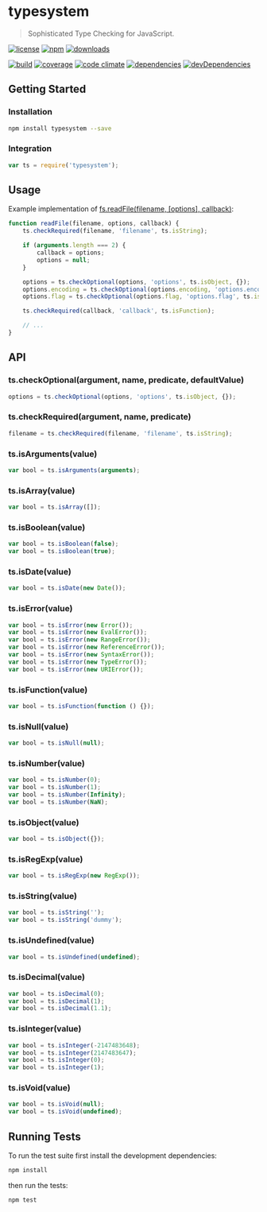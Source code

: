 # typesystem

> Sophisticated Type Checking for JavaScript.

[![license](http://img.shields.io/badge/license-MIT-blue.svg?style=flat)](https://raw.githubusercontent.com/clebert/typesystem/master/LICENSE)
[![npm](http://img.shields.io/npm/v/typesystem.svg?style=flat)](https://www.npmjs.org/package/typesystem)
[![downloads](http://img.shields.io/npm/dm/typesystem.svg?style=flat)](https://www.npmjs.org/package/typesystem)

[![build](http://img.shields.io/travis/clebert/typesystem/master.svg?style=flat)](https://travis-ci.org/clebert/typesystem)
[![coverage](http://img.shields.io/coveralls/clebert/typesystem/master.svg?style=flat)](https://coveralls.io/r/clebert/typesystem)
[![code climate](http://img.shields.io/codeclimate/github/clebert/typesystem.svg?style=flat)](https://codeclimate.com/github/clebert/typesystem)
[![dependencies](http://img.shields.io/david/clebert/typesystem.svg?style=flat)](https://david-dm.org/clebert/typesystem#info=dependencies&view=table)
[![devDependencies](http://img.shields.io/david/dev/clebert/typesystem.svg?style=flat)](https://david-dm.org/clebert/typesystem#info=devDependencies&view=table)

## Getting Started

### Installation

```sh
npm install typesystem --save
```

### Integration

```javascript
var ts = require('typesystem');
```

## Usage

Example implementation of [fs.readFile(filename, [options], callback)](http://nodejs.org/api/fs.html#fs_fs_readfile_filename_options_callback):

```javascript
function readFile(filename, options, callback) {
    ts.checkRequired(filename, 'filename', ts.isString);

    if (arguments.length === 2) {
        callback = options;
        options = null;
    }

    options = ts.checkOptional(options, 'options', ts.isObject, {});
    options.encoding = ts.checkOptional(options.encoding, 'options.encoding', ts.isString, null);
    options.flag = ts.checkOptional(options.flag, 'options.flag', ts.isString, 'r');

    ts.checkRequired(callback, 'callback', ts.isFunction);

    // ...
}
```

## API

### ts.checkOptional(argument, name, predicate, defaultValue)

```javascript
options = ts.checkOptional(options, 'options', ts.isObject, {});
```

### ts.checkRequired(argument, name, predicate)

```javascript
filename = ts.checkRequired(filename, 'filename', ts.isString);
```

### ts.isArguments(value)

```javascript
var bool = ts.isArguments(arguments);
```

### ts.isArray(value)

```javascript
var bool = ts.isArray([]);
```

### ts.isBoolean(value)

```javascript
var bool = ts.isBoolean(false);
var bool = ts.isBoolean(true);
```

### ts.isDate(value)

```javascript
var bool = ts.isDate(new Date());
```

### ts.isError(value)

```javascript
var bool = ts.isError(new Error());
var bool = ts.isError(new EvalError());
var bool = ts.isError(new RangeError());
var bool = ts.isError(new ReferenceError());
var bool = ts.isError(new SyntaxError());
var bool = ts.isError(new TypeError());
var bool = ts.isError(new URIError());
```

### ts.isFunction(value)

```javascript
var bool = ts.isFunction(function () {});
```

### ts.isNull(value)

```javascript
var bool = ts.isNull(null);
```

### ts.isNumber(value)

```javascript
var bool = ts.isNumber(0);
var bool = ts.isNumber(1);
var bool = ts.isNumber(Infinity);
var bool = ts.isNumber(NaN);
```

### ts.isObject(value)

```javascript
var bool = ts.isObject({});
```

### ts.isRegExp(value)

```javascript
var bool = ts.isRegExp(new RegExp());
```

### ts.isString(value)

```javascript
var bool = ts.isString('');
var bool = ts.isString('dummy');
```

### ts.isUndefined(value)

```javascript
var bool = ts.isUndefined(undefined);
```

### ts.isDecimal(value)

```javascript
var bool = ts.isDecimal(0);
var bool = ts.isDecimal(1);
var bool = ts.isDecimal(1.1);
```

### ts.isInteger(value)

```javascript
var bool = ts.isInteger(-2147483648);
var bool = ts.isInteger(2147483647);
var bool = ts.isInteger(0);
var bool = ts.isInteger(1);
```

### ts.isVoid(value)

```javascript
var bool = ts.isVoid(null);
var bool = ts.isVoid(undefined);
```

## Running Tests

To run the test suite first install the development dependencies:

```sh
npm install
```

then run the tests:

```sh
npm test
```
